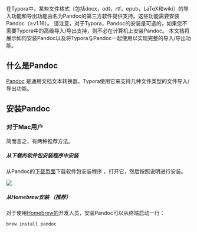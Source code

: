 在Typora中，某些文件格式（包括docx，odt，rtf，epub，LaTeX和wiki）的导入功能和导出功能由名为Pandoc的第三方软件提供支持。这些功能需要安装Pandoc（≥v1.16）。 请注意，对于Typora，Pandoc的安装是可选的，如果您不需要Typora中的高级导入/导出支持，则不必在计算机上安装Pandoc。 本文档将展示如何安装Pandoc以及将Typora与Pandoc一起使用以实现完整的导入/导出功能。

## 什么是Pandoc

[Pandoc](http://pandoc.org/) 是通用文档文本转换器。Typora使用它来支持几种文件类型的文件导入/导出功能。

## 安装Pandoc

### 对于Mac用户

简而言之，有两种推荐方法。

##### 从下载的软件包安装程序中安装

从Pandoc的[下载页面](https://github.com/jgm/pandoc/releases/latest)下载软件包安装程序 ，打开它，然后按照说明进行安装。

![](https://www.typora.net/wp-content/uploads/2019/10/4dfd2-Snip20160502_1.png)

##### 从Homebrew安装 （推荐）

对于使用[Homebrew的](http://brew.sh/)开发人员，安装Pandoc可以从终端启动一行：

    brew install pandoc

